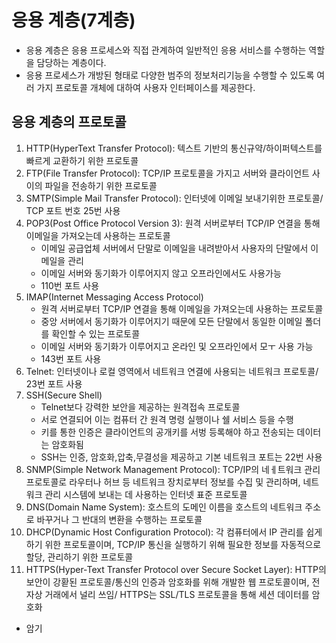 # 응용 계층(7계층)
* 응용 계층은 응용 프로세스와 직접 관계하여 일반적인 응용 서비스를 수행하는 역할을 담당하는 계층이다.
* 응용 프로세스가 개방된 형태로 다양한 범주의 정보처리기능을 수행할 수 있도록 여러 가지 프로토콜 개체에 대하여 사용자 인터페이스를 제공한다.

## 응용 계층의 프로토콜
1. HTTP(HyperText Transfer Protocol): 텍스트 기반의 통신규약/하이퍼텍스트를 빠르게 교환하기 위한 프로토콜
2. FTP(File Transfer Protocol): TCP/IP 프로토콜을 가지고 서버와 클라이언트 사이의 파일을 전송하기 위한 프로토콜
3. SMTP(Simple Mail Transfer Protocol): 인터넷에 이메일 보내기위한 프로토콜/ TCP 포트 번호 25번 사용
4. POP3(Post Office Protocol Version 3): 원격 서버로부터 TCP/IP 연결을 통해 이메일을 가져오는데 사용하는 프로토콜
    * 이메일 공급업체 서버에서 단말로 이메일을 내려받아서 사용자의 단말에서 이메일을 관리
    * 이메일 서버와 동기화가 이루어지지 않고 오프라인에서도 사용가능
    * 110번 포트 사용
5. IMAP(Internet Messaging Access Protocol)
   * 원격 서버로부터 TCP/IP 연결을 통해 이메일을 가져오는데 사용하는 프로토콜
   * 중앙 서버에서 동기화가 이루어지기 때문에 모든 단말에서 동일한 이메일 폴더를 확인할 수 있는 프로토콜
   * 이메일 서버와 동기화가 이루어지고 온라인 및 오프라인에서 모ㅜ 사용 가능
   * 143번 포트 사용
6. Telnet: 인터넷이나 로컬 영역에서 네트워크 연결에 사용되는 네트워크 프로토콜/ 23번 포트 사용
7. SSH(Secure Shell)
   * Telnet보다 강력한 보안을 제공하는 원격접속 프로토콜
   * 서로 연결되어 이는 컴퓨터 간 원격 명령 실행이나 쉘 서비스 등을 수행
   * 키를 통한 인증은 클라이언트의 공개키를 서벙 등록해야 하고 전송되는 데이터는 암호화됨
   * SSH는 인증, 암호화,압축,무결성을 제공하고 기본 네트워크 포트는 22번 사용
8. SNMP(Simple Network Management Protocol): TCP/IP의 네ㅔ트워크 관리 프로토콜로 라우터나 허브 등 네트워크 장치로부터 정보를 수집 및 관리하며, 네트워크 관리 시스템에 보내는 데 사용하는 인터넷 표준 프로토콜
9. DNS(Domain Name System): 호스트의 도메인 이름을 호스트의 네트워크 주소로 바꾸거나 그 반대의 변환을 수행하는 프로토콜
10. DHCP(Dynamic Host Configuration Protocol): 각 컴퓨터에서 IP 관리를 쉽게 하기 위한 프로토콜이며, TCP/IP 통신을 실행하기 위해 필요한 정보를 자동적으로 할당, 관리하기 위한 프로토콜
11. HTTPS(Hyper-Text Transfer Protocol over Secure Socket Layer): HTTP의 보안이 강홛된 프로토콜/통신의 인증과 암호화를 위해 개발한 웹 프로토콜이며, 전자상 거래에서 널리 쓰임/ HTTPS는 SSL/TLS 프로토콜을 통해 세션 데이터를 암호화

* 암기
